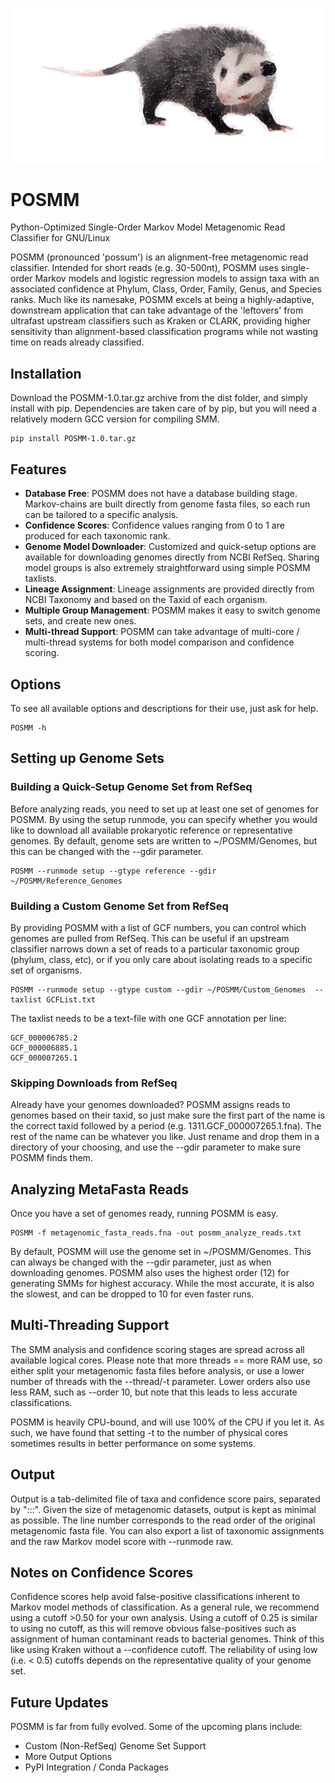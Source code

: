 <p align="center"><img src="assets/posmm.svg" width="500" title="POSMM Logo"></p>

# POSMM
Python-Optimized Single-Order Markov Model 
Metagenomic Read Classifier for GNU/Linux

POSMM (pronounced 'possum') is an alignment-free metagenomic read classifier.  Intended for short reads (e.g. 30-500nt), POSMM uses single-order Markov models and logistic regression models to assign taxa with an associated confidence at Phylum, Class, Order, Family, Genus, and Species ranks.  Much like its namesake, POSMM excels at being a highly-adaptive, downstream application that can take advantage of the 'leftovers' from ultrafast upstream classifiers such as Kraken or CLARK, providing higher sensitivity than alignment-based classification programs while not wasting time on reads already classified.


## Installation

Download the POSMM-1.0.tar.gz archive from the dist folder, and simply install with pip.
Dependencies are taken care of by pip, but you will need a relatively modern GCC version for compiling SMM.

```
pip install POSMM-1.0.tar.gz
```
## Features

- **Database Free**:  POSMM does not have a database building stage.  Markov-chains are built directly from genome fasta files, so each run can be tailored to a specific analysis.
- **Confidence Scores**: Confidence values ranging from 0 to 1 are produced for each taxonomic rank.  
- **Genome Model Downloader**:  Customized and quick-setup options are available for downloading genomes directly from NCBI RefSeq.  Sharing model groups is also extremely straightforward using simple POSMM taxlists.
- **Lineage Assignment**:  Lineage assignments are provided directly from NCBI Taxonomy and based on the Taxid of each organism.
- **Multiple Group Management**: POSMM makes it easy to switch genome sets, and create new ones.
- **Multi-thread Support**:  POSMM can take advantage of multi-core / multi-thread systems for both model comparison and confidence scoring.

## Options

To see all available options and descriptions for their use, just ask for help.
```
POSMM -h
```

## Setting up Genome Sets
### Building a Quick-Setup Genome Set from RefSeq

Before analyzing reads, you need to set up at least one set of genomes for POSMM.  By using the setup runmode, you can specify whether you would like to download all available prokaryotic reference or representative genomes.  By default, genome sets are written to ~/POSMM/Genomes, but this can be changed with the --gdir parameter.
```
POSMM --runmode setup --gtype reference --gdir ~/POSMM/Reference_Genomes
```
### Building a Custom Genome Set from RefSeq
By providing POSMM with a list of GCF numbers, you can control which genomes are pulled from RefSeq.  This can be useful if an upstream classifier narrows down a set of reads to a particular taxonomic group (phylum, class, etc), or if you only care about isolating reads to a specific set of organisms.
```
POSMM --runmode setup --gtype custom --gdir ~/POSMM/Custom_Genomes  --taxlist GCFList.txt
```
The taxlist needs to be a text-file with one GCF annotation per line:
```
GCF_000006785.2
GCF_000006885.1
GCF_000007265.1
```
### Skipping Downloads from RefSeq

Already have your genomes downloaded?  POSMM assigns reads to genomes based on their taxid, so just make sure the first part of the name is the correct taxid followed by a period (e.g. 1311.GCF_000007265.1.fna).  The rest of the name can be whatever you like.  Just rename and drop them in a directory of your choosing, and use the --gdir parameter to make sure POSMM finds them.

## Analyzing MetaFasta Reads

Once you have a set of genomes ready, running POSMM is easy.
```
POSMM -f metagenomic_fasta_reads.fna -out posmm_analyze_reads.txt
```
By default, POSMM will use the genome set in ~/POSMM/Genomes.  This can always be changed with the --gdir parameter, just as when downloading genomes.
POSMM also uses the highest order (12) for generating SMMs for highest accuracy.  While the most accurate, it is also the slowest, and can be dropped to 10 for even faster runs.

## Multi-Threading Support

The SMM analysis and confidence scoring stages are spread across all available logical cores.  Please note that more threads == more RAM use, so either split your metagenomic fasta files before analysis, or use a lower number of threads with the --thread/-t parameter.  Lower orders also use less RAM, such as --order 10, but note that this leads to less accurate classifications.

POSMM is heavily CPU-bound, and will use 100% of the CPU if you let it.  As such, we have found that setting -t to the number of physical cores sometimes results in better performance on some systems.

## Output

Output is a tab-delimited file of taxa and confidence score pairs, separated by ":::". 
Given the size of metagenomic datasets, output is kept as minimal as possible.  The line number corresponds to the read order of the original metagenomic fasta file.
You can also export a list of taxonomic assignments and the raw Markov model score with --runmode raw.

## Notes on Confidence Scores

Confidence scores help avoid false-positive classifications inherent to Markov model methods of classification.  As a general rule, we recommend using a cutoff >0.50 for your own analysis.  Using a cutoff of 0.25 is similar to using no cutoff, as this will remove obvious false-positives such as assignment of human contaminant reads to bacterial genomes.  Think of this like using Kraken without a --confidence cutoff. The reliability of using low (i.e. < 0.5) cutoffs depends on the representative quality of your genome set.  

## Future Updates
POSMM is far from fully evolved.  Some of the upcoming plans include:
- Custom (Non-RefSeq) Genome Set Support
- More Output Options 
- PyPI Integration / Conda Packages
